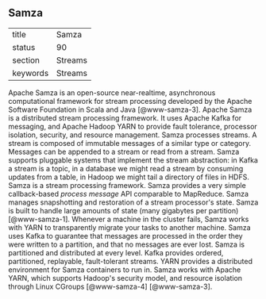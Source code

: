 ## Samza


|          |         |
| -------- | ------- |
| title    | Samza   | 
| status   | 90      |
| section  | Streams |
| keywords | Streams |



Apache Samza is an open-source near-realtime, asynchronous
computational framework for stream processing developed by the Apache
Software Foundation in Scala and Java [@www-samza-3].  Apache
Samza is a distributed stream processing framework. It uses Apache
Kafka for messaging, and Apache Hadoop YARN to provide fault
tolerance, processor isolation, security, and resource
management. Samza processes streams. A stream is composed of immutable
messages of a similar type or category. Messages can be appended to a
stream or read from a stream.  Samza supports pluggable systems that
implement the stream abstraction: in Kafka a stream is a topic, in a
database we might read a stream by consuming updates from a table, in
Hadoop we might tail a directory of files in HDFS. Samza is a stream
processing framework. Samza provides a very simple callback-based
*process message* API comparable to MapReduce.  Samza manages
snapshotting and restoration of a stream processor's state.  Samza is
built to handle large amounts of state (many gigabytes per
partition) [@www-samza-1].  Whenever a machine in the cluster
fails, Samza works with YARN to transparently migrate your tasks to
another machine. Samza uses Kafka to guarantee that messages are
processed in the order they were written to a partition, and that no
messages are ever lost.  Samza is partitioned and distributed at every
level. Kafka provides ordered, partitioned, replayable, fault-tolerant
streams. YARN provides a distributed environment for Samza containers
to run in. Samza works with Apache YARN, which supports Hadoop's
security model, and resource isolation through Linux
CGroups [@www-samza-4] [@www-samza-3].

